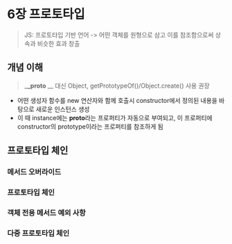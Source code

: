 # 6장 프로토타입

> JS: 프로토타입 기반 언어 -> 어떤 객체를 원형으로 삼고 이를 참조함으로써 상속과 비슷한 효과 창출

## 개념 이해

> \_**\_proto** \_\_ 대신 Object, getPrototypeOf()/Object.create() 사용 권장

- 어떤 생성자 함수를 new 연산자와 함께 호출시 constructor에서 정의된 내용을 바탕으로 새로운 인스턴스 생성
- 이 때 instance에는 **proto**라는 프로퍼티가 자동으로 부여되고, 이 프로퍼티에 constructor의 prototype이라는 프로퍼티를 참조하게 됨

## 프로토타입 체인

### 메서드 오버라이드

### 프로토타입 체인

### 객체 전용 메서드 예외 사항

### 다중 프로토타입 체인
